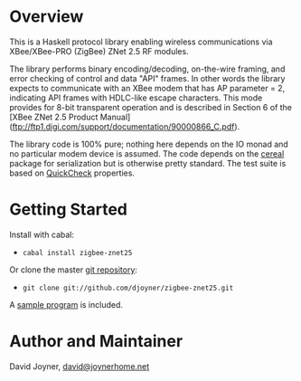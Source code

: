 # Overview

This is a Haskell protocol library enabling wireless communications via
XBee/XBee-PRO (ZigBee) ZNet 2.5 RF modules.

The library performs binary encoding/decoding, on-the-wire framing,
and error checking of control and data "API" frames.  In other words 
the library expects to communicate with an XBee modem that has AP
parameter = 2, indicating API frames with HDLC-like escape characters.  This
mode provides for 8-bit transparent operation and is described in
Section 6 of the
[XBee ZNet 2.5 Product Manual] (ftp://ftp1.digi.com/support/documentation/90000866_C.pdf).

The library code is 100% pure; nothing here depends on the
IO monad and no particular modem device is assumed.  The code
depends on the [cereal](http://hackage.haskell.org/package/cereal)
package for serialization but is otherwise
pretty standard.  The test suite is based on
[QuickCheck](http://hackage.haskell.org/package/QuickCheck) properties.

# Getting Started

Install with cabal:

* `cabal install zigbee-znet25`

Or clone the master [git repository](https://github.com/djoyner/zigbee-znet25):

* `git clone git://github.com/djoyner/zigbee-znet25.git`

A [sample program](https://github.com/djoyner/zigbee-znet25/blob/master/sample.hs)
is included.

# Author and Maintainer

David Joyner, <david@joynerhome.net>

